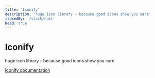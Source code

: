 ```yaml
---
title: 'Iconify'
description: 'huge icon library - because good icons show you care'
isUsedBy: '/stack/nuxt'
head: true
---
```

# Iconify

huge icon library - because good icons show you care

[Iconify documentation](https://iconify.design/docs/)